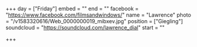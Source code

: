 +++
day = ["Friday"]
embed = ""
end = ""
facebook = "https://www.facebook.com/filmsandwindows/"
name = "Lawrence"
photo = "/v1583320616/Web_0000000019_mibxev.jpg"
position = ["Giegling"]
soundcloud = "https://soundcloud.com/lawrence_dial"
start = ""

+++
